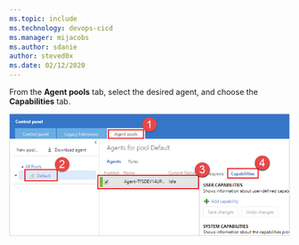 ```yaml
---
ms.topic: include
ms.technology: devops-cicd
ms.manager: mijacobs
ms.author: sdanie
author: steved0x
ms.date: 02/12/2020
---
```


From the **Agent pools** tab, select the desired agent, and choose the **Capabilities** tab.

![Agent capabilities tab](../../media/agent-capabilities-tab/capabilities-2015.png)
